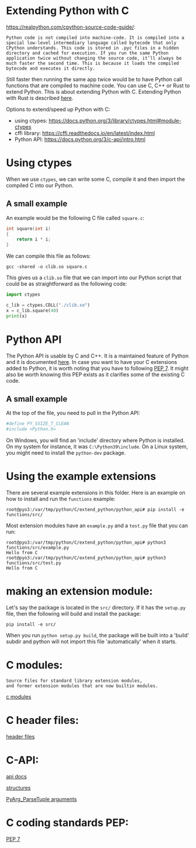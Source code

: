 # Extending Python with C


https://realpython.com/cpython-source-code-guide/:
```
Python code is not compiled into machine-code. It is compiled into a special low-level intermediary language called bytecode that only CPython understands. This code is stored in .pyc files in a hidden directory and cached for execution. If you run the same Python application twice without changing the source code, it’ll always be much faster the second time. This is because it loads the compiled bytecode and executes it directly.
```

Still faster then running the same app twice would be to have Python call functions that are compiled to machine code. You can use C, C++ or Rust to extend Python. This is about extending Python with C. Extending Python with Rust is described [here](http://saidvandeklundert.net/learn/2021-11-18-calling-rust-from-='[ython-using-pyo3/).

Options to extend/speed up Python with C:
- using ctypes: https://docs.python.org/3/library/ctypes.html#module-ctypes
- cffi library: https://cffi.readthedocs.io/en/latest/index.html
- Python API: https://docs.python.org/3/c-api/intro.html



# Using ctypes


When we use `ctypes`, we can write some C, compile it and then import the compiled C into our Python.

## A small example

An example would be the following C file called `square.c`:

```c
int square(int i)
{
    return i * i;
}
```

We can compile this file as follows:
```
gcc -shared -o clib.so square.c
```


This gives us a `clib.so` file that we can import into our Python script that could be as straightforward as the following code:

```python
import ctypes

c_lib = ctypes.CDLL("./clib.so")
x = c_lib.square(40)
print(x)
```


# Python API

The Python API is usable by C and C++. It is a maintained feature of Python and it is documented [here](https://docs.python.org/3/c-api/index.html). In case you want to have your C extensions added to Python, it is worth noting that you have to following [PEP 7](https://www.python.org/dev/peps/pep-0007/). It might also be worth knowing this PEP exists as it clarifies some of the existing C code.

## A small example

At the top of the file, you need to pull in the Python API:

```python
#define PY_SSIZE_T_CLEAN
#include <Python.h>
```

On Windows, you will find an 'include' directory where Python is installed. On my system for instance, it was `C:\Python39\include`. On a Linux system, you might need to install the `python-dev` package.





# Using the example extensions


There are several example extensions in this folder. Here is an example on how to install and run the `functions` example:

```
root@pyo3:/var/tmp/python/C/extend_python/python_api# pip install -e functions/src/
```

Most extension modules have an `example.py` and a `test.py` file that you can run:

```
root@pyo3:/var/tmp/python/C/extend_python/python_api# python3 functions/src/example.py 
Hello from C
root@pyo3:/var/tmp/python/C/extend_python/python_api# python3 functions/src/test.py    
Hello from C
```



# making an extension module:

Let's say the package is located in the `src/` directory. If it has the `setup.py` file, then the following will build and install the package:

```
pip install -e src/
```

When you run `python setup.py build`, the package will be built into a 'build' subdir and python will not import this file 'automatically' when it starts. 
# C modules:

```
Source files for standard library extension modules,
and former extension modules that are now builtin modules.
```
[c modules](https://github.com/python/cpython/tree/main/Modules)

# C header files:


[header files](https://github.com/python/cpython/tree/main/Include)

# C-API:

[api docs](https://docs.python.org/3/c-api/index.html)

[structures](https://docs.python.org/3/c-api/structures.html)

[PyArg_ParseTuple arguments](https://docs.python.org/3/c-api/arg.html)
# C coding standards PEP:

[PEP 7](https://www.python.org/dev/peps/pep-0007/)